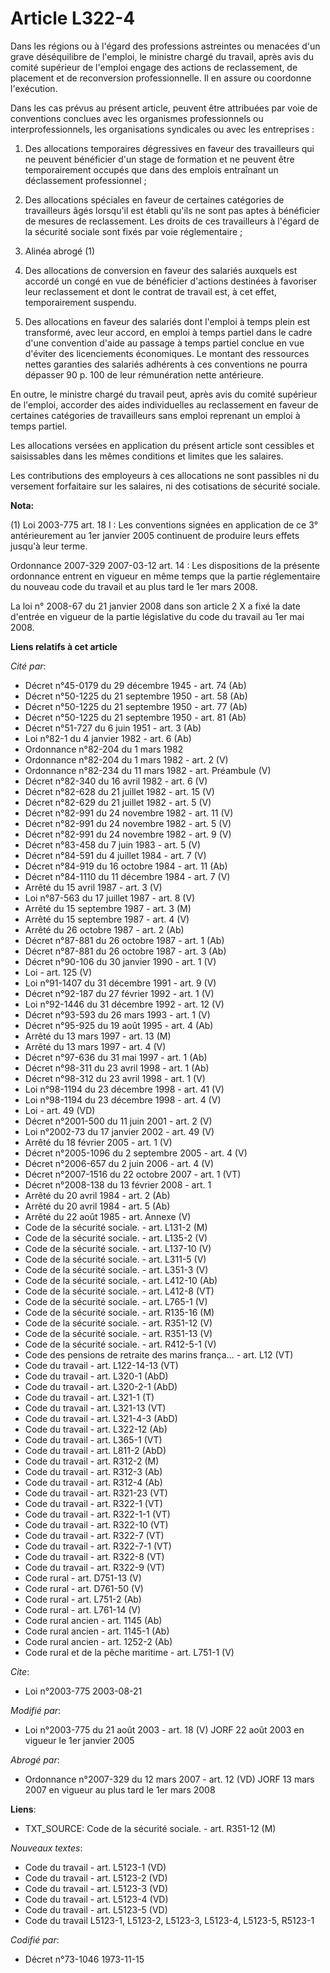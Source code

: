 # Article L322-4

Dans les régions ou à l'égard des professions astreintes ou menacées d'un grave déséquilibre de l'emploi, le ministre chargé
du travail, après avis du comité supérieur de l'emploi engage des actions de reclassement, de placement et de reconversion
professionnelle. Il en assure ou coordonne l'exécution.

Dans les cas prévus au présent article, peuvent être attribuées par voie de conventions conclues avec les organismes
professionnels ou interprofessionnels, les organisations syndicales ou avec les entreprises :

1. Des allocations temporaires dégressives en faveur des travailleurs qui ne peuvent bénéficier d'un stage de formation et ne
peuvent être temporairement occupés que dans des emplois entraînant un déclassement professionnel ;

2. Des allocations spéciales en faveur de certaines catégories de travailleurs âgés lorsqu'il est établi qu'ils ne sont pas
aptes à bénéficier de mesures de reclassement. Les droits de ces travailleurs à l'égard de la sécurité sociale sont fixés par
voie réglementaire ;

3. Alinéa abrogé (1)

4. Des allocations de conversion en faveur des salariés auxquels est accordé un congé en vue de bénéficier d'actions
destinées à favoriser leur reclassement et dont le contrat de travail est, à cet effet, temporairement suspendu.

5. Des allocations en faveur des salariés dont l'emploi à temps plein est transformé, avec leur accord, en emploi à temps
partiel dans le cadre d'une convention d'aide au passage à temps partiel conclue en vue d'éviter des licenciements
économiques. Le montant des ressources nettes garanties des salariés adhérents à ces conventions ne pourra dépasser 90 p. 100
de leur rémunération nette antérieure.

En outre, le ministre chargé du travail peut, après avis du comité supérieur de l'emploi, accorder des aides individuelles au
reclassement en faveur de certaines catégories de travailleurs sans emploi reprenant un emploi à temps partiel.

Les allocations versées en application du présent article sont cessibles et saisissables dans les mêmes conditions et limites
que les salaires.

Les contributions des employeurs à ces allocations ne sont passibles ni du versement forfaitaire sur les salaires, ni des
cotisations de sécurité sociale.

**Nota:**

(1)  Loi 2003-775 art. 18 I : Les conventions signées en application de ce 3° antérieurement au 1er janvier 2005 continuent
de produire leurs effets jusqu'à leur terme.

Ordonnance 2007-329 2007-03-12 art. 14 : Les dispositions de la présente ordonnance entrent en vigueur en même temps que la
partie réglementaire du nouveau code du travail et au plus tard le 1er mars 2008.

La loi n° 2008-67 du 21 janvier 2008 dans son article 2 X a fixé la date d'entrée en vigueur de la partie législative du code
du travail au 1er mai 2008.

**Liens relatifs à cet article**

_Cité par_:

  - Décret n°45-0179 du 29 décembre 1945 - art. 74 (Ab)
  - Décret n°50-1225 du 21 septembre 1950 - art. 58 (Ab)
  - Décret n°50-1225 du 21 septembre 1950 - art. 77 (Ab)
  - Décret n°50-1225 du 21 septembre 1950 - art. 81 (Ab)
  - Décret n°51-727 du 6 juin 1951 - art. 3 (Ab)
  - Loi n°82-1 du 4 janvier 1982 - art. 6 (Ab)
  - Ordonnance n°82-204 du 1 mars 1982
  - Ordonnance n°82-204 du 1 mars 1982 - art. 2 (V)
  - Ordonnance n°82-234 du 11 mars 1982 - art. Préambule (V)
  - Décret n°82-340 du 16 avril 1982 - art. 6 (V)
  - Décret n°82-628 du 21 juillet 1982 - art. 15 (V)
  - Décret n°82-629 du 21 juillet 1982 - art. 5 (V)
  - Décret n°82-991 du 24 novembre 1982 - art. 11 (V)
  - Décret n°82-991 du 24 novembre 1982 - art. 5 (V)
  - Décret n°82-991 du 24 novembre 1982 - art. 9 (V)
  - Décret n°83-458 du 7 juin 1983 - art. 5 (V)
  - Décret n°84-591 du 4 juillet 1984 - art. 7 (V)
  - Décret n°84-919 du 16 octobre 1984 - art. 11 (Ab)
  - Décret n°84-1110 du 11 décembre 1984 - art. 7 (V)
  - Arrêté du 15 avril 1987 - art. 3 (V)
  - Loi n°87-563 du 17 juillet 1987 - art. 8 (V)
  - Arrêté du 15 septembre 1987 - art. 3 (M)
  - Arrêté du 15 septembre 1987 - art. 4 (V)
  - Arrêté du 26 octobre 1987 - art. 2 (Ab)
  - Décret n°87-881 du 26 octobre 1987 - art. 1 (Ab)
  - Décret n°87-881 du 26 octobre 1987 - art. 3 (Ab)
  - Décret n°90-106 du 30 janvier 1990 - art. 1 (V)
  - Loi - art. 125 (V)
  - Loi n°91-1407 du 31 décembre 1991 - art. 9 (V)
  - Décret n°92-187 du 27 février 1992 - art. 1 (V)
  - Loi n°92-1446 du 31 décembre 1992 - art. 12 (V)
  - Décret n°93-593 du 26 mars 1993 - art. 1 (V)
  - Décret n°95-925 du 19 août 1995 - art. 4 (Ab)
  - Arrêté du 13 mars 1997 - art. 13 (M)
  - Arrêté du 13 mars 1997 - art. 4 (V)
  - Décret n°97-636 du 31 mai 1997 - art. 1 (Ab)
  - Décret n°98-311 du 23 avril 1998 - art. 1 (Ab)
  - Décret n°98-312 du 23 avril 1998 - art. 1 (V)
  - Loi n°98-1194 du 23 décembre 1998 - art. 41 (V)
  - Loi n°98-1194 du 23 décembre 1998 - art. 4 (V)
  - Loi - art. 49 (VD)
  - Décret n°2001-500 du 11 juin 2001 - art. 2 (V)
  - Loi n°2002-73 du 17 janvier 2002 - art. 49 (V)
  - Arrêté du 18 février 2005 - art. 1 (V)
  - Décret n°2005-1096 du 2 septembre 2005 - art. 4 (V)
  - Décret n°2006-657 du 2 juin 2006 - art. 4 (V)
  - Décret n°2007-1516 du 22 octobre 2007 - art. 1 (VT)
  - Décret n°2008-138 du 13 février 2008 - art. 1
  - Arrêté du 20 avril 1984 - art. 2 (Ab)
  - Arrêté du 20 avril 1984 - art. 5 (Ab)
  - Arrêté du 22 août 1985 - art. Annexe (V)
  - Code de la sécurité sociale. - art. L131-2 (M)
  - Code de la sécurité sociale. - art. L135-2 (V)
  - Code de la sécurité sociale. - art. L137-10 (V)
  - Code de la sécurité sociale. - art. L311-5 (V)
  - Code de la sécurité sociale. - art. L351-3 (V)
  - Code de la sécurité sociale. - art. L412-10 (Ab)
  - Code de la sécurité sociale. - art. L412-8 (VT)
  - Code de la sécurité sociale. - art. L765-1 (V)
  - Code de la sécurité sociale. - art. R135-16 (M)
  - Code de la sécurité sociale. - art. R351-12 (V)
  - Code de la sécurité sociale. - art. R351-13 (V)
  - Code de la sécurité sociale. - art. R412-5-1 (V)
  - Code des pensions de retraite des marins frança... - art. L12 (VT)
  - Code du travail - art. L122-14-13 (VT)
  - Code du travail - art. L320-1 (AbD)
  - Code du travail - art. L320-2-1 (AbD)
  - Code du travail - art. L321-1 (T)
  - Code du travail - art. L321-13 (VT)
  - Code du travail - art. L321-4-3 (AbD)
  - Code du travail - art. L322-12 (Ab)
  - Code du travail - art. L365-1 (VT)
  - Code du travail - art. L811-2 (AbD)
  - Code du travail - art. R312-2 (M)
  - Code du travail - art. R312-3 (Ab)
  - Code du travail - art. R312-4 (Ab)
  - Code du travail - art. R321-23 (VT)
  - Code du travail - art. R322-1 (VT)
  - Code du travail - art. R322-1-1 (VT)
  - Code du travail - art. R322-10 (VT)
  - Code du travail - art. R322-7 (VT)
  - Code du travail - art. R322-7-1 (VT)
  - Code du travail - art. R322-8 (VT)
  - Code du travail - art. R322-9 (VT)
  - Code rural - art. D751-13 (V)
  - Code rural - art. D761-50 (V)
  - Code rural - art. L751-2 (Ab)
  - Code rural - art. L761-14 (V)
  - Code rural ancien - art. 1145 (Ab)
  - Code rural ancien - art. 1145-1 (Ab)
  - Code rural ancien - art. 1252-2 (Ab)
  - Code rural et de la pêche maritime - art. L751-1 (V)

_Cite_:

  - Loi n°2003-775 2003-08-21

_Modifié par_:

  - Loi n°2003-775 du 21 août 2003 - art. 18 (V) JORF 22 août 2003 en vigueur le 1er janvier 2005

_Abrogé par_:

  - Ordonnance n°2007-329 du 12 mars 2007 - art. 12 (VD) JORF 13 mars 2007 en vigueur au plus tard le 1er mars 2008

**Liens**:

  - TXT_SOURCE: Code de la sécurité sociale. - art. R351-12 (M)

_Nouveaux textes_:

  - Code du travail - art. L5123-1 (VD)
  - Code du travail - art. L5123-2 (VD)
  - Code du travail - art. L5123-3 (VD)
  - Code du travail - art. L5123-4 (VD)
  - Code du travail - art. L5123-5 (VD)
  - Code du travail L5123-1, L5123-2, L5123-3, L5123-4, L5123-5, R5123-1

_Codifié par_:

  - Décret n°73-1046 1973-11-15
